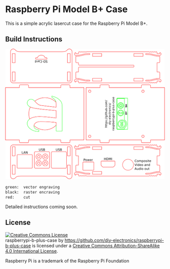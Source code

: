 Raspberry Pi Model B+ Case
==========================

This is a simple acrylic lasercut case for the Raspberry Pi Model B+.

Build Instructions
------------------

![raspberrypi-b-plus-case](images/raspberrypi-b-plus-case.png)

    green:	vector engraving
    black:	raster encraving
    red:	cut

Detailed instructions coming soon.

License
-------

<a rel="license" href="http://creativecommons.org/licenses/by-sa/4.0/"><img alt="Creative Commons License" style="border-width:0" src="https://i.creativecommons.org/l/by-sa/4.0/88x31.png" /></a><br /><span xmlns:dct="http://purl.org/dc/terms/" property="dct:title">raspberrypi-b-plus-case</span> by <a xmlns:cc="http://creativecommons.org/ns#" href="https://github.com/diy-electronics/raspberrypi-b-plus-case" property="cc:attributionName" rel="cc:attributionURL">https://github.com/diy-electronics/raspberrypi-b-plus-case</a> is licensed under a <a rel="license" href="http://creativecommons.org/licenses/by-sa/4.0/">Creative Commons Attribution-ShareAlike 4.0 International License</a>.

Raspberry Pi is a trademark of the Raspberry Pi Foundation
